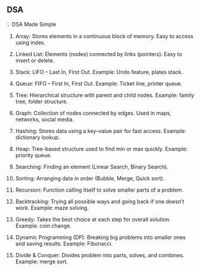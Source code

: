 ## DSA
💡 DSA Made Simple

1. Array:
Stores elements in a continuous block of memory. Easy to access using index.

2. Linked List:
Elements (nodes) connected by links (pointers). Easy to insert or delete.

3. Stack:
LIFO – Last In, First Out. Example: Undo feature, plates stack.

4. Queue:
FIFO – First In, First Out. Example: Ticket line, printer queue.

5. Tree:
Hierarchical structure with parent and child nodes. Example: family tree, folder structure.

6. Graph:
Collection of nodes connected by edges. Used in maps, networks, social media.

7. Hashing:
Stores data using a key–value pair for fast access. Example: dictionary lookup.

8. Heap:
Tree-based structure used to find min or max quickly. Example: priority queue.

9. Searching:
Finding an element (Linear Search, Binary Search).

10. Sorting:
Arranging data in order (Bubble, Merge, Quick sort).

11. Recursion:
Function calling itself to solve smaller parts of a problem.

12. Backtracking:
Trying all possible ways and going back if one doesn’t work. Example: maze solving.

13. Greedy:
Takes the best choice at each step for overall solution. Example: coin change.

14. Dynamic Programming (DP):
Breaking big problems into smaller ones and saving results. Example: Fibonacci.

15. Divide & Conquer:
Divides problem into parts, solves, and combines. Example: merge sort.
